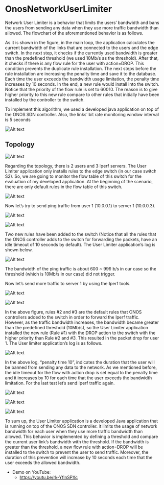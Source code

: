 # OnosNetworkUserLimiter

Network User Limiter is a behavior that limits the users’ bandwidth and bans the users from sending any data when they use more traffic bandwidth than allowed. The flowchart of the aforementioned behavior is as follows.

As it is shown in the figure, in the main loop, the application calculates the current bandwidth of the links that are connected to the users and the edge switch. In the next step, it checks if the currently used bandwidth is greater than the predefined threshold (we used 10Mb/s as the threshold). After that, it checks if there is any flow rule for the user with action=DROP. This condition prevents the duplicate rule installation. The next steps before the rule installation are increasing the penalty time and save it to the database. Each time the user exceeds the bandwidth usage limitation, the penalty time increases by 10 seconds. In the end, a new rule would install into the switch. Notice that the priority of the flow rule is set to 60010. The reason is to give higher priority to this new rule compare to other rules that initially have been installed by the controller to the switch.

To implement this algorithm, we used a developed java application on top of the ONOS SDN controller. Also, the links’ bit rate monitoring window interval is 5 seconds

![Alt text](GithubReadmeResource/Picture1.png?raw=true "UserLimitter")


## Topology

![Alt text](GithubReadmeResource/topo.png?raw=true "Topology")


Regarding the topology, there is 2 users and 3 Iperf servers. The User Limiter application only installs rules to the edge switch (in our case switch S2). So, we are going to monitor the flow table of this switch for the evaluation of my developed application. At the beginning of the scenario, there are only default rules in the flow table of this switch.

![Alt text](GithubReadmeResource/p2.png?raw=true "Topology")

Now let’s try to send ping traffic from user 1 (10.0.0.1) to server 1 (10.0.0.3).

![Alt text](GithubReadmeResource/p3.png?raw=true "Topology")

![Alt text](GithubReadmeResource/p4.png?raw=true "Topology")

Two new rules have been added to the switch (Notice that all the rules that the ONOS controller adds to the switch for forwarding the packets, have an idle timeout of 10 seconds by default). The User Limiter application’s log is shown below.


![Alt text](GithubReadmeResource/p5.png?raw=true "Topology")

The bandwidth of the ping traffic is about 600 ~ 999 b/s in our case so the threshold (which is 10Mb/s in our case) did not trigger. 

Now let’s send more traffic to server 1 by using the Iperf tools.

![Alt text](GithubReadmeResource/p6.png?raw=true "Topology")

![Alt text](GithubReadmeResource/p7.png?raw=true "Topology")


In the above figure, rules #2 and #3 are the default rules that ONOS controllers added to the switch in order to forward the Iperf traffic. However, as the traffic bandwidth increases, the bandwidth became greater than the predefined threshold (10Mb/s), so the User Limiter application installed the new rule (Rule #1) with the DROP action to the switch with the higher priority than Rule #2 and #3. This resulted in the packet drop for user 1. The User limiter application’s log is as follows.

![Alt text](GithubReadmeResource/p8.png?raw=true "Topology")

In the above log, “penalty time 10”, indicates the duration that the user will be banned from sending any data to the network. As we mentioned before, the idle timeout for the flow with action drop is set equal to the penalty time and it increases by 10 for each time that the user exceeds the bandwidth limitation. 
For the last test let’s send Iperf traffic again.

![Alt text](GithubReadmeResource/p9.png?raw=true "Topology")

![Alt text](GithubReadmeResource/p10.png?raw=true "Topology")

![Alt text](GithubReadmeResource/p11.png?raw=true "Topology")


To sum up, the User Limiter application is a developed Java application that is running on top of the ONOS SDN controller. It limits the usage of network bandwidth for each user when they use more traffic bandwidth than allowed. This behavior is implemented by defining a threshold and compare the current user link’s bandwidth with the threshold. If the bandwidth is greater than the threshold, a new flow rule with action=DROP will be installed to the switch to prevent the user to send traffic. Moreover, the duration of this prevention will increase by 10 seconds each time that the user exceeds the allowed bandwidth.


- Demo on YouTube:
    - https://youtu.be/rk-YflnSPXc